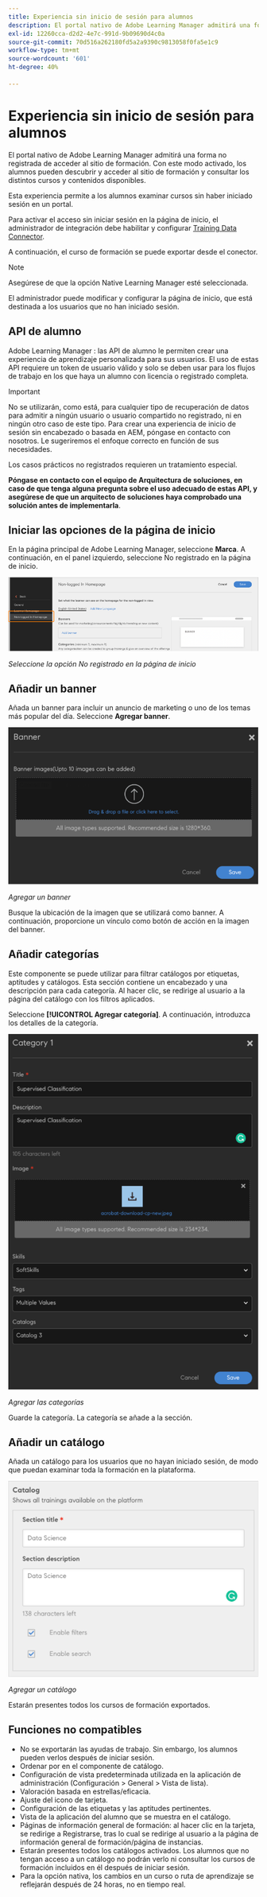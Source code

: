 ```yaml
---
title: Experiencia sin inicio de sesión para alumnos
description: El portal nativo de Adobe Learning Manager admitirá una forma no registrada de acceder al sitio de formación. Con este modo activado, los alumnos pueden descubrir y acceder al sitio de formación y consultar los distintos cursos y contenidos disponibles. Esta experiencia permite a los alumnos examinar cursos sin haber iniciado sesión en un portal.
exl-id: 12260cca-d2d2-4e7c-991d-9b09690d4c0a
source-git-commit: 70d516a262180fd5a2a9390c9813058f0fa5e1c9
workflow-type: tm+mt
source-wordcount: '601'
ht-degree: 40%

---
```


# Experiencia sin inicio de sesión para alumnos

El portal nativo de Adobe Learning Manager admitirá una forma no registrada de acceder al sitio de formación. Con este modo activado, los alumnos pueden descubrir y acceder al sitio de formación y consultar los distintos cursos y contenidos disponibles.

Esta experiencia permite a los alumnos examinar cursos sin haber iniciado sesión en un portal.

Para activar el acceso sin iniciar sesión en la página de inicio, el administrador de integración debe habilitar y configurar [Training Data Connector](/help/migrated/integration-admin/feature-summary/connectors.md#training-data-access).

A continuación, el curso de formación se puede exportar desde el conector.

>[!NOTE]
>
>Asegúrese de que la opción Native Learning Manager esté seleccionada.

El administrador puede modificar y configurar la página de inicio, que está destinada a los usuarios que no han iniciado sesión.

## API de alumno

Adobe Learning Manager : las API de alumno le permiten crear una experiencia de aprendizaje personalizada para sus usuarios. El uso de estas API requiere un token de usuario válido y solo se deben usar para los flujos de trabajo en los que haya un alumno con licencia o registrado completa.

>[!IMPORTANT]
>
>No se utilizarán, como está, para cualquier tipo de recuperación de datos para admitir a ningún usuario o usuario compartido no registrado, ni en ningún otro caso de este tipo. Para crear una experiencia de inicio de sesión sin encabezado o basada en AEM, póngase en contacto con nosotros. Le sugeriremos el enfoque correcto en función de sus necesidades.

Los casos prácticos no registrados requieren un tratamiento especial.

**Póngase en contacto con el equipo de Arquitectura de soluciones, en caso de que tenga alguna pregunta sobre el uso adecuado de estas API, y asegúrese de que un arquitecto de soluciones haya comprobado una solución antes de implementarla**.

## Iniciar las opciones de la página de inicio

En la página principal de Adobe Learning Manager, seleccione **Marca**. A continuación, en el panel izquierdo, seleccione No registrado en la página de inicio.

![opciones de la página principal](assets/non-logged-in-homepage.png)

*Seleccione la opción No registrado en la página de inicio*

## Añadir un banner

Añada un banner para incluir un anuncio de marketing o uno de los temas más popular del día. Seleccione **Agregar banner**.

![banner](assets/add-banner-image.png)

*Agregar un banner*

Busque la ubicación de la imagen que se utilizará como banner. A continuación, proporcione un vínculo como botón de acción en la imagen del banner.

## Añadir categorías

Este componente se puede utilizar para filtrar catálogos por etiquetas, aptitudes y catálogos. Esta sección contiene un encabezado y una descripción para cada categoría. Al hacer clic, se redirige al usuario a la página del catálogo con los filtros aplicados.

Seleccione **[!UICONTROL Agregar categoría]**. A continuación, introduzca los detalles de la categoría.

![agregar categoría](assets/add-category.png)

*Agregar las categorías*

Guarde la categoría. La categoría se añade a la sección.

## Añadir un catálogo

Añada un catálogo para los usuarios que no hayan iniciado sesión, de modo que puedan examinar toda la formación en la plataforma.

![agregar catálogo](assets/add-catalog.png)

*Agregar un catálogo*

Estarán presentes todos los cursos de formación exportados.

## Funciones no compatibles

* No se exportarán las ayudas de trabajo. Sin embargo, los alumnos pueden verlos después de iniciar sesión.
* Ordenar por en el componente de catálogo.
* Configuración de vista predeterminada utilizada en la aplicación de administración (Configuración > General > Vista de lista).
* Valoración basada en estrellas/eficacia.
* Ajuste del icono de tarjeta.
* Configuración de las etiquetas y las aptitudes pertinentes.
* Vista de la aplicación del alumno que se muestra en el catálogo.
* Páginas de información general de formación: al hacer clic en la tarjeta, se redirige a Registrarse, tras lo cual se redirige al usuario a la página de información general de formación/página de instancias.
* Estarán presentes todos los catálogos activados. Los alumnos que no tengan acceso a un catálogo no podrán verlo ni consultar los cursos de formación incluidos en él después de iniciar sesión.
* Para la opción nativa, los cambios en un curso o ruta de aprendizaje se reflejarán después de 24 horas, no en tiempo real.
